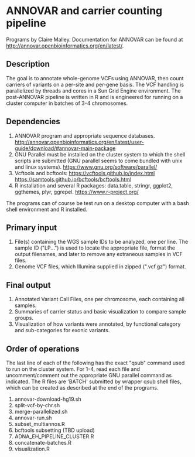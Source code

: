 # ANNOVAR and carrier counting pipeline
Programs by Claire Malley. Documentation for ANNOVAR can be found at http://annovar.openbioinformatics.org/en/latest/.

## Description
The goal is to annotate whole-genome VCFs using ANNOVAR, then count carriers of variants on a per-site and per-gene basis. The VCF handling is parallelized by threads and cores in a Sun Grid Engine environment. The post-ANNOVAR pipeline is written in R and is engineered for running on a cluster computer in batches of 3-4 chromosomes.

## Dependencies
1. ANNOVAR program and appropriate sequence databases. http://annovar.openbioinformatics.org/en/latest/user-guide/download/#annovar-main-package
2. GNU Parallel must be installed on the cluster system to which the shell scripts are submitted (GNU parallel seems to come bundled with unix and linux systems). https://www.gnu.org/software/parallel/
3. Vcftools and bcftools: https://vcftools.github.io/index.html https://samtools.github.io/bcftools/bcftools.html
4. R installation and several R packages: data.table, stringr, ggplot2, ggthemes, plyr, ggrepel. https://www.r-project.org/

The programs can of course be test run on a desktop computer with a bash shell environment and R installed.

## Primary input
1. File(s) containing the WGS sample IDs to be analyzed, one per line. The sample ID ("LP...") is used to locate the appropriate file, format the output filenames, and later to remove any extraneous samples in VCF files.
2. Genome VCF files, which Illumina supplied in zipped (".vcf.gz") format.

## Final output
1. Annotated Variant Call Files, one per chromosome, each containing all samples.
2. Summaries of carrier status and basic visualization to compare sample groups.
3. Visualization of how variants were annotated, by functional category and sub-categories for exonic variants.

## Order of operations
The last line of each of the following has the exact "qsub" command used to run on the cluster system. For 1-4, read each file and uncomment/comment out the appropriate GNU parallel command as indicated. The R files are 'BATCH' submitted by wrapper qsub shell files, which can be created as described at the end of the programs.

1. annovar-download-hg19.sh
2. split-vcf-by-chr.sh
3. merge-parallelized.sh
4. annovar-run.sh
5. subset_multiannos.R
6. bcftools subsetting (TBD upload)
7. ADNA_EH_PIPELINE_CLUSTER.R
8. concatenate-batches.R
9. visualization.R
